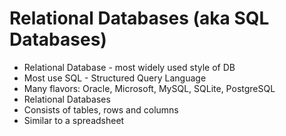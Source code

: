 # Relational Databases (aka SQL Databases)

* Relational Database - most widely used style of DB
* Most use SQL - Structured Query Language
* Many flavors: Oracle, Microsoft, MySQL, SQLite, PostgreSQL
* Relational Databases
* Consists of tables, rows and columns
* Similar to a spreadsheet
